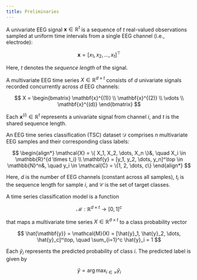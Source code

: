 ```yaml
---
title: Preliminaries
---
```

A univariate EEG signal $\mathbf{x} \in \mathbb{R}^t$ is a sequence of $t$ real-valued observations sampled at uniform time intervals from a single EEG channel (i.e., electrode):

$$
\mathbf{x} = [x_1, x_2, \dots, x_t]^\top
$$

Here, $t$ denotes the *sequence length* of the signal.

A multivariate EEG time series $X \in \mathbb{R}^{d \times t}$ consists of $d$ univariate signals recorded concurrently across $d$ EEG channels:

$$
X = \begin{bmatrix}
\mathbf{x}^{(1)} \\
\mathbf{x}^{(2)} \\
\vdots \\
\mathbf{x}^{(d)}
\end{bmatrix}
$$

Each $\mathbf{x}^{(i)} \in \mathbb{R}^t$ represents a univariate signal from channel $i$, and $t$ is the shared sequence length.

An EEG time series classification (TSC) dataset $\mathcal{D}$ comprises $n$ multivariate EEG samples and their corresponding class labels:

$$
\begin{align*}
\mathcal{X} = \{ X_1, X_2, \dots, X_n \}&, \quad X_i \in \mathbb{R}^{d \times t_i} \\
\mathbf{y} = [y_1, y_2, \dots, y_n]^\top \in \mathbb{N}^n&, \quad y_i \in \mathcal{C} = \{1, 2, \dots, c\}
\end{align*}
$$

Here, $d$ is the number of EEG channels (constant across all samples), $t_i$ is the sequence length for sample $i$, and $\mathcal{C}$ is the set of target classes.


A time series classification model is a function

$$
\mathcal{M}: \mathbb{R}^{d \times t} \rightarrow [0, 1]^c
$$

that maps a multivariate time series $X \in \mathbb{R}^{d \times t}$ to a class probability vector

$$
\hat{\mathbf{y}} = \mathcal{M}(X) = [\hat{y}_1, \hat{y}_2, \dots, \hat{y}_c]^\top, \quad \sum_{i=1}^c \hat{y}_i = 1
$$

Each $\hat{y}_i$ represents the predicted probability of class $i$. The predicted label is given by

$$
\hat{y} = \arg\max_{i \in \mathcal{C}} \hat{y}_i
$$


